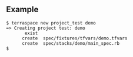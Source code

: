 ## Example

    $ terraspace new project_test demo
    => Creating project test: demo
           exist
          create  spec/fixtures/tfvars/demo.tfvars
          create  spec/stacks/demo/main_spec.rb
    $